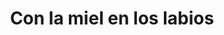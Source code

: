 ---
title: "Con la miel en los labios"
url: /santomera/con-la-miel-en-los-labios/
shop: colmenar
---